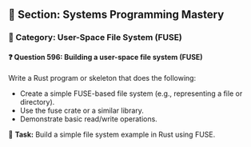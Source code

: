 ## 📘 Section: Systems Programming Mastery  
### 🔹 Category: User-Space File System (FUSE)  
#### ❓ Question 596: Building a user-space file system (FUSE)

Write a Rust program or skeleton that does the following:

- Create a simple FUSE-based file system (e.g., representing a file or directory).
- Use the fuse crate or a similar library.
- Demonstrate basic read/write operations.

🔧 **Task:** Build a simple file system example in Rust using FUSE.
